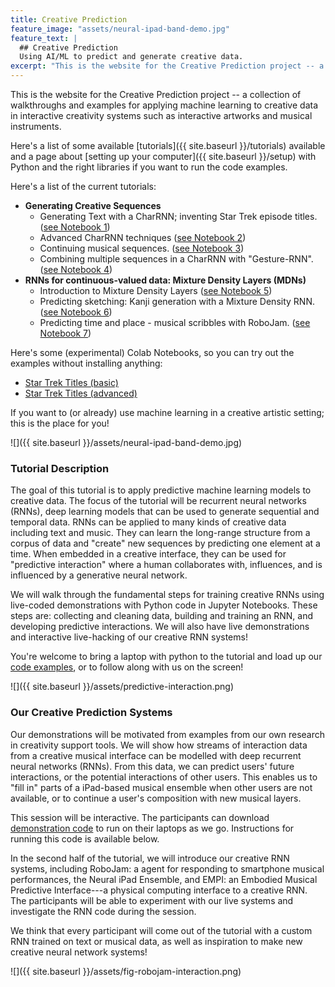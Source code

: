 ```yaml
---
title: Creative Prediction
feature_image: "assets/neural-ipad-band-demo.jpg"
feature_text: |
  ## Creative Prediction
  Using AI/ML to predict and generate creative data.
excerpt: "This is the website for the Creative Prediction project -- a collection of walkthroughs and examples for applying machine learning to creative data in interactive creativity systems such as interactive artworks and musical instruments."
---
```


This is the website for the Creative Prediction project -- a collection of walkthroughs and examples for applying machine learning to creative data in interactive creativity systems such as interactive artworks and musical instruments.

Here's a list of some available [tutorials]({{ site.baseurl }}/tutorials) available and a page about [setting up your computer]({{ site.baseurl }}/setup) with Python and the right libraries if you want to run the code examples.

Here's a list of the current tutorials:

- **Generating Creative Sequences**
    - Generating Text with a CharRNN; inventing Star Trek episode titles. ([see Notebook 1](https://github.com/cpmpercussion/creative-prediction/blob/master/notebooks/1-star-trek-titles-RNN-basic.ipynb))
    - Advanced CharRNN techniques ([see Notebook 2](https://github.com/cpmpercussion/creative-prediction/blob/master/notebooks/2-star-trek-titles-advanced.ipynb))
    - Continuing musical sequences. ([see Notebook 3](https://github.com/cpmpercussion/creative-prediction/blob/master/notebooks/3-zeldic-musical-RNN.ipynb))
    - Combining multiple sequences in a CharRNN with "Gesture-RNN". ([see Notebook 4](https://github.com/cpmpercussion/creative-prediction/blob/master/notebooks/4-gesture-rnn.ipynb))
- **RNNs for continuous-valued data: Mixture Density Layers (MDNs)**
    - Introduction to Mixture Density Layers ([see Notebook 5](https://github.com/cpmpercussion/creative-prediction/blob/master/notebooks/5-mdn-sine-prediction.ipynb))
    - Predicting sketching: Kanji generation with a Mixture Density RNN. ([see Notebook 6](https://github.com/cpmpercussion/creative-prediction/blob/master/notebooks/6-MDN-RNN-kanji-generation.ipynb))
    - Predicting time and place - musical scribbles with RoboJam. ([see Notebook 7](https://github.com/cpmpercussion/creative-prediction/blob/master/notebooks/7-MDN-Robojam-touch-generation.ipynb))

Here's some (experimental) Colab Notebooks, so you can try out the examples without installing anything:

- [Star Trek Titles (basic)](https://colab.research.google.com/drive/1msBQCXTL8xdzN4JANCytDY12vYU-q12O)
- [Star Trek Titles (advanced)](https://colab.research.google.com/drive/1JhL5iIcZuOFYeyhpEtwKI9P8ZgY6OWWF)

If you want to (or already) use machine learning in a creative artistic setting; this is the place for you!

![]({{ site.baseurl }}/assets/neural-ipad-band-demo.jpg)

### Tutorial Description

The goal of this tutorial is to apply predictive machine learning models to creative data. The focus of the tutorial will be recurrent neural networks (RNNs), deep learning models that can be used to generate sequential and temporal data. RNNs can be applied to many kinds of creative data including text and music. They can learn the long-range structure from a corpus of data and "create" new sequences by predicting one element at a time. When embedded in a creative interface, they can be used for "predictive interaction" where a human collaborates with, influences, and is influenced by a generative neural network.

We will walk through the fundamental steps for training creative RNNs using live-coded demonstrations with Python code in Jupyter Notebooks. These steps are: collecting and cleaning data, building and training an RNN, and developing predictive interactions. We will also have live demonstrations and interactive live-hacking of our creative RNN systems!

You're welcome to bring a laptop with python to the tutorial and load up our [code examples](https://github.com/cpmpercussion/creative-prediction/tree/master/notebooks), or to follow along with us on the screen!

![]({{ site.baseurl }}/assets/predictive-interaction.png)

### Our Creative Prediction Systems

Our demonstrations will be motivated from examples from our own research in creativity support tools. We will show how streams of interaction data from a creative musical interface can be modelled with deep recurrent neural networks (RNNs). From this data, we can predict users' future interactions, or the potential interactions of other users. This enables us to "fill in" parts of a iPad-based musical ensemble when other users are not available, or to continue a user's composition with new musical layers. 

This session will be interactive. The participants can download [demonstration code](https://github.com/cpmpercussion/creative-prediction/tree/master/notebooks) to run on their laptops as we go. Instructions for running this code is available below.

In the second half of the tutorial, we will introduce our creative RNN systems, including RoboJam: a agent for responding to smartphone musical performances, the Neural iPad Ensemble, and EMPI: an Embodied Musical Predictive Interface---a physical computing interface to a creative RNN. The participants will be able to experiment with our live systems and investigate the RNN code during the session.

We think that every participant will come out of the tutorial with a custom RNN trained on text or musical data, as well as inspiration to make new creative neural network systems!

![]({{ site.baseurl }}/assets/fig-robojam-interaction.png)
